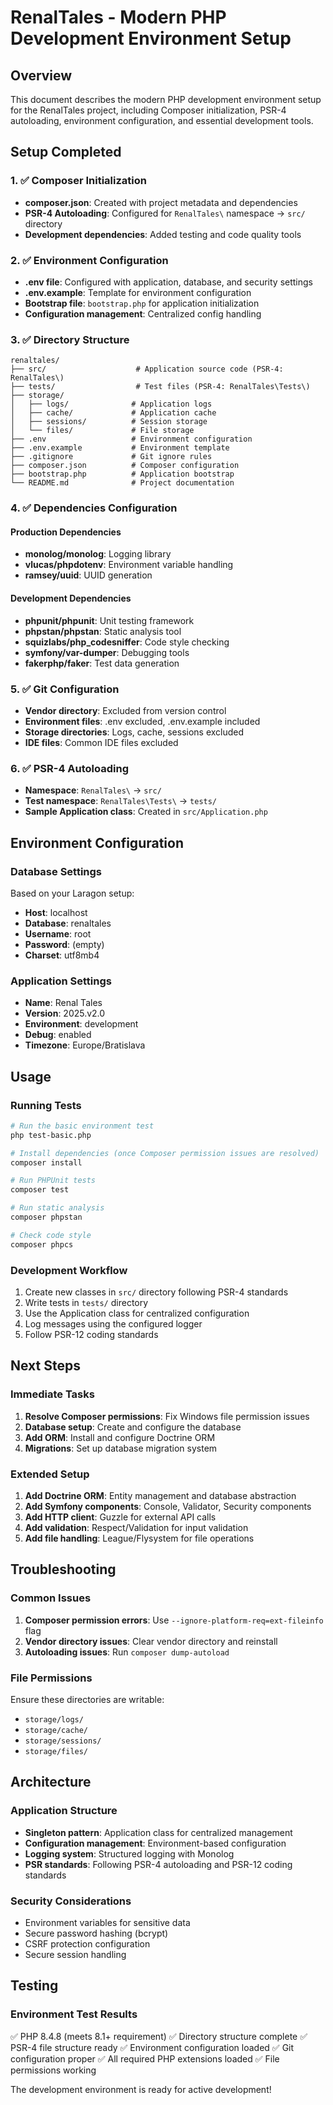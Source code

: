 # RenalTales - Modern PHP Development Environment Setup

## Overview
This document describes the modern PHP development environment setup for the RenalTales project, including Composer initialization, PSR-4 autoloading, environment configuration, and essential development tools.

## Setup Completed

### 1. ✅ Composer Initialization
- **composer.json**: Created with project metadata and dependencies
- **PSR-4 Autoloading**: Configured for `RenalTales\` namespace → `src/` directory
- **Development dependencies**: Added testing and code quality tools

### 2. ✅ Environment Configuration
- **.env file**: Configured with application, database, and security settings
- **.env.example**: Template for environment configuration
- **Bootstrap file**: `bootstrap.php` for application initialization
- **Configuration management**: Centralized config handling

### 3. ✅ Directory Structure
```
renaltales/
├── src/                    # Application source code (PSR-4: RenalTales\)
├── tests/                  # Test files (PSR-4: RenalTales\Tests\)
├── storage/
│   ├── logs/              # Application logs
│   ├── cache/             # Application cache
│   ├── sessions/          # Session storage
│   └── files/             # File storage
├── .env                   # Environment configuration
├── .env.example           # Environment template
├── .gitignore             # Git ignore rules
├── composer.json          # Composer configuration
├── bootstrap.php          # Application bootstrap
└── README.md              # Project documentation
```

### 4. ✅ Dependencies Configuration

#### Production Dependencies
- **monolog/monolog**: Logging library
- **vlucas/phpdotenv**: Environment variable handling
- **ramsey/uuid**: UUID generation

#### Development Dependencies
- **phpunit/phpunit**: Unit testing framework
- **phpstan/phpstan**: Static analysis tool
- **squizlabs/php_codesniffer**: Code style checking
- **symfony/var-dumper**: Debugging tools
- **fakerphp/faker**: Test data generation

### 5. ✅ Git Configuration
- **Vendor directory**: Excluded from version control
- **Environment files**: .env excluded, .env.example included
- **Storage directories**: Logs, cache, sessions excluded
- **IDE files**: Common IDE files excluded

### 6. ✅ PSR-4 Autoloading
- **Namespace**: `RenalTales\` → `src/`
- **Test namespace**: `RenalTales\Tests\` → `tests/`
- **Sample Application class**: Created in `src/Application.php`

## Environment Configuration

### Database Settings
Based on your Laragon setup:
- **Host**: localhost
- **Database**: renaltales
- **Username**: root
- **Password**: (empty)
- **Charset**: utf8mb4

### Application Settings
- **Name**: Renal Tales
- **Version**: 2025.v2.0
- **Environment**: development
- **Debug**: enabled
- **Timezone**: Europe/Bratislava

## Usage

### Running Tests
```bash
# Run the basic environment test
php test-basic.php

# Install dependencies (once Composer permission issues are resolved)
composer install

# Run PHPUnit tests
composer test

# Run static analysis
composer phpstan

# Check code style
composer phpcs
```

### Development Workflow
1. Create new classes in `src/` directory following PSR-4 standards
2. Write tests in `tests/` directory
3. Use the Application class for centralized configuration
4. Log messages using the configured logger
5. Follow PSR-12 coding standards

## Next Steps

### Immediate Tasks
1. **Resolve Composer permissions**: Fix Windows file permission issues
2. **Database setup**: Create and configure the database
3. **Add ORM**: Install and configure Doctrine ORM
4. **Migrations**: Set up database migration system

### Extended Setup
1. **Add Doctrine ORM**: Entity management and database abstraction
2. **Add Symfony components**: Console, Validator, Security components
3. **Add HTTP client**: Guzzle for external API calls
4. **Add validation**: Respect/Validation for input validation
5. **Add file handling**: League/Flysystem for file operations

## Troubleshooting

### Common Issues
1. **Composer permission errors**: Use `--ignore-platform-req=ext-fileinfo` flag
2. **Vendor directory issues**: Clear vendor directory and reinstall
3. **Autoloading issues**: Run `composer dump-autoload`

### File Permissions
Ensure these directories are writable:
- `storage/logs/`
- `storage/cache/`
- `storage/sessions/`
- `storage/files/`

## Architecture

### Application Structure
- **Singleton pattern**: Application class for centralized management
- **Configuration management**: Environment-based configuration
- **Logging system**: Structured logging with Monolog
- **PSR standards**: Following PSR-4 autoloading and PSR-12 coding standards

### Security Considerations
- Environment variables for sensitive data
- Secure password hashing (bcrypt)
- CSRF protection configuration
- Secure session handling

## Testing

### Environment Test Results
✅ PHP 8.4.8 (meets 8.1+ requirement)
✅ Directory structure complete
✅ PSR-4 file structure ready
✅ Environment configuration loaded
✅ Git configuration proper
✅ All required PHP extensions loaded
✅ File permissions working

The development environment is ready for active development!
